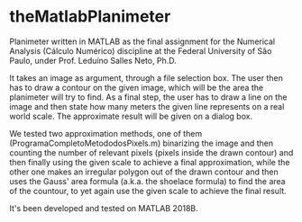 # theMatlabPlanimeter

  Planimeter written in MATLAB as the final assignment for the Numerical Analysis (Cálculo Numérico) discipline at the Federal University of São Paulo, under Prof. Leduíno Salles Neto, Ph.D.


It takes an image as argument, through a file selection box. The user then has to draw a contour on the given image, which will be the area the planimeter will try to find. As a final step, the user has to draw a line on the image and then state how many meters the given line represents on a real world scale. The approximate result will be given on a dialog box.


We tested two approximation methods, one of them (ProgramaCompletoMetododosPixels.m) binarizing the image and then counting the number of relevant pixels (pixels inside the drawn contour) and then finally using the given scale to achieve a final approximation, while the other one makes an irregular polygon out of the drawn contour and then uses the Gauss' area formula (a.k.a. the shoelace formula) to find the area of the countour, to yet again use the given scale to achieve the final result.


It's been developed and tested on MATLAB 2018B.
